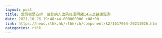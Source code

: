 ```yaml
---
layout: post
title: 當局收緊安排　確診病人出院後須隔離14天及健康監測
date: 2021-10-26 19:48:44.000000000 +08:00
link: https://news.rthk.hk/rthk/ch/component/k2/1617054-20211026.htm
categories: rthk
---
```



